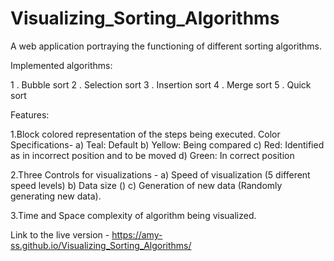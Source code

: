 # Visualizing_Sorting_Algorithms
A web application portraying the functioning of different sorting algorithms.

Implemented algorithms:

1 . Bubble sort
2 . Selection sort
3 . Insertion sort
4 . Merge sort
5 . Quick sort

Features:

1.Block colored representation of the steps being executed.
  Color Specifications-
a) Teal: Default 
b) Yellow: Being compared 
c) Red: Identified as in incorrect position and to be moved 
d) Green: In correct position

2.Three Controls for visualizations -
a) Speed of visualization (5 different speed levels) 
b) Data size () 
c) Generation of new data (Randomly generating new data).

3.Time and Space complexity of algorithm being visualized.

Link to the live version - https://amy-ss.github.io/Visualizing_Sorting_Algorithms/
